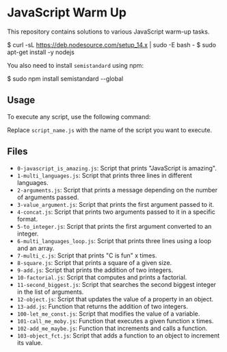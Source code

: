 # JavaScript Warm Up

This repository contains solutions to various JavaScript warm-up tasks.

$ curl -sL https://deb.nodesource.com/setup_14.x | sudo -E bash -
$ sudo apt-get install -y nodejs

You also need to install `semistandard` using npm:

$ sudo npm install semistandard --global


## Usage
To execute any script, use the following command:

Replace `script_name.js` with the name of the script you want to execute.

## Files
- `0-javascript_is_amazing.js`: Script that prints "JavaScript is amazing".
- `1-multi_languages.js`: Script that prints three lines in different languages.
- `2-arguments.js`: Script that prints a message depending on the number of arguments passed.
- `3-value_argument.js`: Script that prints the first argument passed to it.
- `4-concat.js`: Script that prints two arguments passed to it in a specific format.
- `5-to_integer.js`: Script that prints the first argument converted to an integer.
- `6-multi_languages_loop.js`: Script that prints three lines using a loop and an array.
- `7-multi_c.js`: Script that prints "C is fun" x times.
- `8-square.js`: Script that prints a square of a given size.
- `9-add.js`: Script that prints the addition of two integers.
- `10-factorial.js`: Script that computes and prints a factorial.
- `11-second_biggest.js`: Script that searches the second biggest integer in the list of arguments.
- `12-object.js`: Script that updates the value of a property in an object.
- `13-add.js`: Function that returns the addition of two integers.
- `100-let_me_const.js`: Script that modifies the value of a variable.
- `101-call_me_moby.js`: Function that executes a given function x times.
- `102-add_me_maybe.js`: Function that increments and calls a function.
- `103-object_fct.js`: Script that adds a function to an object to increment its value.
